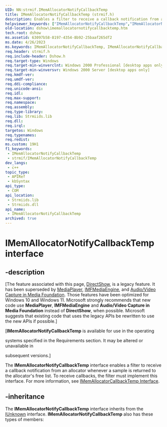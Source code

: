 ```yaml
---
UID: NN:strmif.IMemAllocatorNotifyCallbackTemp
title: IMemAllocatorNotifyCallbackTemp (strmif.h)
description: Enables a filter to receive a callback notification from an allocator whenever a sample is returned to the allocator's free list.
helpviewer_keywords: ["IMemAllocatorNotifyCallbackTemp","IMemAllocatorNotifyCallbackTemp interface [DirectShow]","IMemAllocatorNotifyCallbackTemp interface [DirectShow]","described","IMemAllocatorNotifyCallbackTempInterface","dshow.imemallocatornotifycallbacktemp","strmif/IMemAllocatorNotifyCallbackTemp"]
old-location: dshow\imemallocatornotifycallbacktemp.htm
tech.root: dshow
ms.assetid: 63097b58-8197-4354-8b92-25baaf265df2
ms.date: 4/26/2023
ms.keywords: IMemAllocatorNotifyCallbackTemp, IMemAllocatorNotifyCallbackTemp interface [DirectShow], IMemAllocatorNotifyCallbackTemp interface [DirectShow],described, IMemAllocatorNotifyCallbackTempInterface, dshow.imemallocatornotifycallbacktemp, strmif/IMemAllocatorNotifyCallbackTemp
req.header: strmif.h
req.include-header: Dshow.h
req.target-type: Windows
req.target-min-winverclnt: Windows 2000 Professional [desktop apps only]
req.target-min-winversvr: Windows 2000 Server [desktop apps only]
req.kmdf-ver: 
req.umdf-ver: 
req.ddi-compliance: 
req.unicode-ansi: 
req.idl: 
req.max-support: 
req.namespace: 
req.assembly: 
req.type-library: 
req.lib: Strmiids.lib
req.dll: 
req.irql: 
targetos: Windows
req.typenames: 
req.redist: 
ms.custom: 19H1
f1_keywords:
 - IMemAllocatorNotifyCallbackTemp
 - strmif/IMemAllocatorNotifyCallbackTemp
dev_langs:
 - c++
topic_type:
 - APIRef
 - kbSyntax
api_type:
 - COM
api_location:
 - Strmiids.lib
 - Strmiids.dll
api_name:
 - IMemAllocatorNotifyCallbackTemp
archived: true
---
```


# IMemAllocatorNotifyCallbackTemp interface


## -description

\[The feature associated with this page, [DirectShow](/windows/win32/directshow/directshow), is a legacy feature. It has been superseded by [MediaPlayer](/uwp/api/Windows.Media.Playback.MediaPlayer), [IMFMediaEngine](/windows/win32/api/mfmediaengine/nn-mfmediaengine-imfmediaengine), and [Audio/Video Capture in Media Foundation](/windows/win32/medfound/audio-video-capture-in-media-foundation). Those features have been optimized for Windows 10 and Windows 11. Microsoft strongly recommends that new code use **MediaPlayer**, **IMFMediaEngine** and **Audio/Video Capture in Media Foundation** instead of **DirectShow**, when possible. Microsoft suggests that existing code that uses the legacy APIs be rewritten to use the new APIs if possible.\]

<p class="CCE_Message">[<b>IMemAllocatorNotifyCallbackTemp</b> is available for use in the operating 

systems specified in the Requirements section. It may be altered or unavailable in 

subsequent versions.]

The <b>IMemAllocatorNotifyCallbackTemp</b> interface enables a filter to receive a callback notification from an allocator whenever a sample is returned to the allocator's free list. To receive callbacks, the filter must implement this interface. For more information, see <a href="/windows/desktop/api/strmif/nn-strmif-imemallocatorcallbacktemp">IMemAllocatorCallbackTemp Interface</a>.

## -inheritance

The <b>IMemAllocatorNotifyCallbackTemp</b> interface inherits from the <a href="/windows/desktop/api/unknwn/nn-unknwn-iunknown">IUnknown</a> interface. <b>IMemAllocatorNotifyCallbackTemp</b> also has these types of members:

